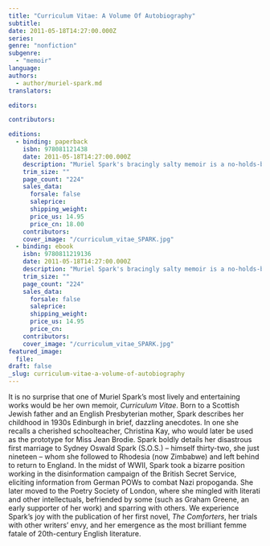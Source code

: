 ```yaml
---
title: "Curriculum Vitae: A Volume Of Autobiography"
subtitle:
date: 2011-05-18T14:27:00.000Z
series:
genre: "nonfiction"
subgenre:
  - "memoir"
language:
authors:
  - author/muriel-spark.md
translators:

editors:

contributors:

editions:
  - binding: paperback
    isbn: 978081121438
    date: 2011-05-18T14:27:00.000Z
    description: "Muriel Spark's bracingly salty memoir is a no-holds-barred trip through an extraordinary writer's life. "
    trim_size: ""
    page_count: "224"
    sales_data:
      forsale: false
      saleprice:
      shipping_weight:
      price_us: 14.95
      price_cn: 18.00
    contributors:
    cover_image: "/curriculum_vitae_SPARK.jpg"
  - binding: ebook
    isbn: 9780811219136
    date: 2011-05-18T14:27:00.000Z
    description: "Muriel Spark's bracingly salty memoir is a no-holds-barred trip through an extraordinary writer's life. "
    trim_size: ""
    page_count: "224"
    sales_data:
      forsale: false
      saleprice:
      shipping_weight:
      price_us: 14.95
      price_cn:
    contributors:
    cover_image: "/curriculum_vitae_SPARK.jpg"
featured_image:
  file:
draft: false
_slug: curriculum-vitae-a-volume-of-autobiography
---
```


It is no surprise that one of Muriel Spark’s most lively and entertaining works would be her own memoir, _Curriculum Vitae_. Born to a Scottish Jewish father and an English Presbyterian mother, Spark describes her childhood in 1930s Edinburgh in brief, dazzling anecdotes. In one she recalls a cherished schoolteacher, Christina Kay, who would later be used as the prototype for Miss Jean Brodie. Spark boldly details her disastrous first marriage to Sydney Oswald Spark (S.O.S.) – himself thirty-two, she just nineteen – whom she followed to Rhodesia (now Zimbabwe) and left behind to return to England. In the midst of WWII, Spark took a bizarre position working in the disinformation campaign of the British Secret Service, eliciting information from German POWs to combat Nazi propoganda. She later moved to the Poetry Society of London, where she mingled with literati and other intellectuals, befriended by some (such as Graham Greene, an early supporter of her work) and sparring with others. We experience Spark’s joy with the publication of her first novel, _The Comforters_, her trials with other writers’ envy, and her emergence as the most brilliant femme fatale of 20th-century English literature.

